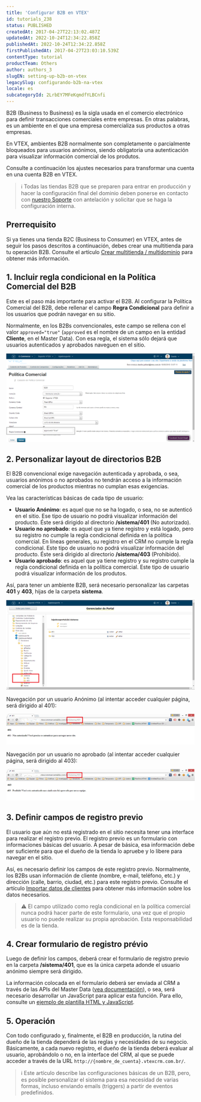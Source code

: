 ```yaml
---
title: 'Configurar B2B en VTEX'
id: tutorials_238
status: PUBLISHED
createdAt: 2017-04-27T22:13:02.487Z
updatedAt: 2022-10-24T12:34:22.858Z
publishedAt: 2022-10-24T12:34:22.858Z
firstPublishedAt: 2017-04-27T23:03:10.539Z
contentType: tutorial
productTeam: Others
author: authors_3
slugEN: setting-up-b2b-on-vtex
legacySlug: configurando-b2b-na-vtex
locale: es
subcategoryId: 2LrbEY7MFeKqmdfYLBCnfi
---
```


B2B (Business to Business) es la sigla usada en el comercio electrónico para definir transacciones comerciales entre empresas. En otras palabras, es un ambiente en el que una empresa comercializa sus productos a otras empresas.

En VTEX, ambientes B2B normalmente son completamente o parcialmente bloqueados para usuarios anónimos, siendo obligatoria una autenticación para visualizar información comercial de los produtos.

Consulte a continuación los ajustes necesarios para transformar una cuenta en una cuenta B2B en VTEX.

> ℹ️ Todas las tiendas B2B que se preparen para entrar en producción y hacer la configuración final del dominio deben ponerse en contacto con [nuestro Soporte](https://support.vtex.com/hc/pt-br/requests) con antelación y solicitar que se haga la configuración interna.


## Prerrequisito

Si ya tienes una tienda B2C (Business to Consumer) en VTEX, antes de seguir los pasos descritos a continuación, debes crear una multitienda para tu operación B2B. Consulte el artículo [Crear multitienda / multidominio](/es/tutorial/como-crear-multitienda-multidominio--tutorials_510) para obtener más información.

## 1. Incluir regla condicional en la Política Comercial del B2B

Este es el paso más importante para activar el B2B. Al configurar la Política Comercial del B2B, debe rellenar el campo __Regra Condicional__ para definir a los usuarios que podrán navegar en su sitio.

Normalmente, en los B2Bs convencionales, este campo se rellena con el valor `approved="true"` (`approved` es el nombre de un campo en la entidad __Cliente__, en el Master Data). Con esa regla, el sistema sólo dejará que usuarios autenticados y aprobados naveguen en el sitio.

![](https://raw.githubusercontent.com/vtexdocs/help-center-content/refs/heads/main/docs/es/tutorials/b2b/gu%C3%ADas-pr%C3%A1ticas/configurando-b2b-na-vtex_1.png)

## 2. Personalizar layout de directorios B2B

El B2B convencional exige navegación autenticada y aprobada, o sea, usuarios anónimos o no aprobados no tendrán acceso a la información comercial de los productos mientras no cumplan esas exigencias.

Vea las características básicas de cada tipo de usuario:

- **Usuario Anónimo**: es aquel que no se ha logado, o sea, no se autenticó en el sitio. Ese tipo de usuario no podrá visualizar información del producto. Éste será dirigido al directorio **/sistema/401** (No autorizado).
- **Usuario no aprobado**: es aquel que ya tiene registro y está logado, pero su registro no cumple la regla condicional definida en la política comercial. En líneas generales, su registro en el CRM no cumple la regla condicional. Este tipo de usuario no podrá visualizar información del producto. Éste será dirigido al directorio **/sistema/403** (Prohibido).
 - **Usuario aprobado**: es aquel que ya tiene registro y su registro cumple la regla condicional definida en la política comercial. Este tipo de usuario podrá visualizar información de los produtos.

Así, para tener un ambiente B2B, será necesario personalizar las carpetas **401** y **403**, hijas de la carpeta **sistema**.

![](https://raw.githubusercontent.com/vtexdocs/help-center-content/refs/heads/main/docs/es/tutorials/b2b/gu%C3%ADas-pr%C3%A1ticas/configurando-b2b-na-vtex_2.png)

Navegación por un usuario Anónimo (al intentar acceder cualquier página, será dirigido al 401):

![](https://raw.githubusercontent.com/vtexdocs/help-center-content/refs/heads/main/docs/es/tutorials/b2b/gu%C3%ADas-pr%C3%A1ticas/configurando-b2b-na-vtex_3.png)

Navegación por un usuario no aprobado (al intentar acceder cualquier página, será dirigido al 403):

![](https://raw.githubusercontent.com/vtexdocs/help-center-content/refs/heads/main/docs/es/tutorials/b2b/gu%C3%ADas-pr%C3%A1ticas/configurando-b2b-na-vtex_4.png)

## 3. Definir campos de registro previo

El usuario que aún no está registrado en el sitio necesita tener una interface para realizar el registro previo. El registro previo es un formulario con informaciones básicas del usuario. A pesar de básica, esa información debe ser suficiente para que el dueño de la tienda lo apruebe y lo libere para navegar en el sitio.

Así, es necesario definir los campos de este registro previo. Normalmente, los B2Bs usan información de cliente (nombre, e-mail, teléfono, etc.) y dirección (calle, barrio, ciudad, etc.) para este registro previo. Consulte el artículo [Importar datos de clientes](/es/tutorial/importando-dados-de-clientes-brasil--2zWYVOyj0sISYQmeUwCsI0) para obtener más información sobre los datos necesarios.

> ⚠️ El campo utilizado como regla condicional en la política comercial nunca podrá hacer parte de este formulario, una vez que el propio usuario no puede realizar su propia aprobación. Esta responsabilidad es de la tienda.

## 4. Crear formulario de registro prévio

Luego de definir los campos, deberá crear el formulario de registro previo en la carpeta **/sistema/401**, que es la única carpeta adonde el usuario anónimo siempre será dirigido.

La información colocada en el formulario deberá ser enviada al CRM a través de las APIs del Master Data ([vea documentación](https://developers.vtex.com/reference/master-data-api-v2-overview)), o sea, será necesario desarrollar un JavaScript para aplicar esta función. Para ello, consulte un [ejemplo de plantilla HTML y JavaScript](https://raw.githubusercontent.com/vtexdocs/help-center-content/files-migration-script/docs/es/tutorials/b2b/guías-práticas/ExemploTemplateB2B.rar).

## 5. Operación

Con todo configurado y, finalmente, el B2B en producción, la rutina del dueño de la tienda dependerá de las reglas y necesidades de su negocio. Básicamente, a cada nuevo registro, el dueño de la tienda deberá evaluar al usuario, aprobándolo o no, en la interface del CRM, al que se puede acceder a través de la URL `http://{nombre_de_cuenta}.vtexcrm.com.br/`.

> ℹ️ Este artículo describe las configuraciones básicas de un B2B, pero, es posible personalizar el sistema para esa necesidad de varias formas, incluso enviando emails (triggers) a partir de eventos predefinidos.
